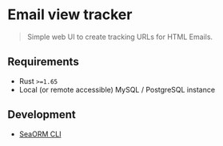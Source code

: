 # Email view tracker

> Simple web UI to create tracking URLs for HTML Emails.

## Requirements
* Rust `>=1.65`
* Local (or remote accessible) MySQL / PostgreSQL instance

## Development
* [SeaORM CLI](https://www.sea-ql.org/SeaORM/docs/generate-entity/sea-orm-cli/)
